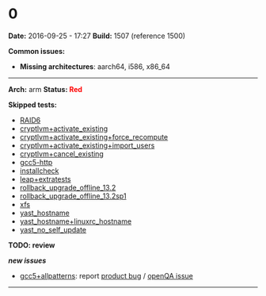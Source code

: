 # 0


**Date:** 2016-09-25 - 17:27
**Build:** 1507 (reference 1500)

**Common issues:**

 * **Missing architectures**: aarch64, i586, x86_64

---

**Arch:** arm
**Status: <span style="color: red;">Red</span>**

**Skipped tests:**

* [RAID6](https://openqa.opensuse.org/tests/585967)
* [cryptlvm+activate_existing](https://openqa.opensuse.org/tests/585949)
* [cryptlvm+activate_existing+force_recompute](https://openqa.opensuse.org/tests/585948)
* [cryptlvm+activate_existing+import_users](https://openqa.opensuse.org/tests/585950)
* [cryptlvm+cancel_existing](https://openqa.opensuse.org/tests/585951)
* [gcc5-http](https://openqa.opensuse.org/tests/585838)
* [installcheck](https://openqa.opensuse.org/tests/585850)
* [leap+extratests](https://openqa.opensuse.org/tests/585940)
* [rollback_upgrade_offline_13.2](https://openqa.opensuse.org/tests/585930)
* [rollback_upgrade_offline_13.2sp1](https://openqa.opensuse.org/tests/585935)
* [xfs](https://openqa.opensuse.org/tests/585964)
* [yast_hostname](https://openqa.opensuse.org/tests/585843)
* [yast_hostname+linuxrc_hostname](https://openqa.opensuse.org/tests/585924)
* [yast_no_self_update](https://openqa.opensuse.org/tests/585842)


**TODO: review**

***new issues***

* [gcc5+allpatterns](https://openqa.opensuse.org/tests/585912): report [product bug](https://bugzilla.opensuse.org/enter_bug.cgi?product=openSUSE+Tumbleweed&component=&short_desc=%5BBuild+2139%5D+openQA+test+fails&bug_file_loc=https%3A%2F%2Fopenqa.opensuse.org%2Ftests%2F585912&comment=%23%23%23+Observation%0A%0AopenQA+test+in+scenario+openSUSE-42.1-Gnome-DVD-arm-gcc5%2Ballpatterns%40arm+fails+in%0Ahttps%3A%2F%2Fopenqa.opensuse.org%2Ftests%2F585912%0A%0A%0A%23%23+Reproducible%0A%0AFails+since+%28at+least%29+Build+2139+%28current+job%29%0A%0A%0A%23%23+Expected+result%0A%0ALast+good%3A+%5B2137%5D%28https%3A%2F%2Fopenqa.opensuse.org%2Ftests%2F585767%29+%28or+more+recent%29%0A%0A%0A%23%23+Further+details%0A%0AAlways+latest+result+in+this+scenario%3A+%5Blatest%5D%28https%3A%2F%2Fopenqa.opensuse.org%2Ftests%2Flatest%3Fmachine%3Darm%26arch%3Darm%26distri%3Dopensuse%26flavor%3DGnome-DVD%26test%3Dgcc5%252Ballpatterns%26version%3D42.1%29%0A) / [openQA issue](https://progress.opensuse.org/projects/openqatests/issues/new?issue%5Bsubject%5D=%5BBuild+2139%5D+test+fails&issue%5Bdescription%5D=%23%23%23+Observation%0A%0AopenQA+test+in+scenario+openSUSE-42.1-Gnome-DVD-arm-gcc5%2Ballpatterns%40arm+fails+in%0Ahttps%3A%2F%2Fopenqa.opensuse.org%2Ftests%2F585912%0A%0A%0A%23%23+Reproducible%0A%0AFails+since+%28at+least%29+Build+2139+%28current+job%29%0A%0A%0A%23%23+Expected+result%0A%0ALast+good%3A+%5B2137%5D%28https%3A%2F%2Fopenqa.opensuse.org%2Ftests%2F585767%29+%28or+more+recent%29%0A%0A%0A%23%23+Further+details%0A%0AAlways+latest+result+in+this+scenario%3A+%5Blatest%5D%28https%3A%2F%2Fopenqa.opensuse.org%2Ftests%2Flatest%3Fmachine%3Darm%26arch%3Darm%26distri%3Dopensuse%26flavor%3DGnome-DVD%26test%3Dgcc5%252Ballpatterns%26version%3D42.1%29%0A)



---

